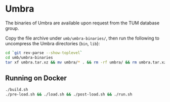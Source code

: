 # Umbra

The binaries of Umbra are available upon request from the TUM database group.

Copy the file archive under `umb/umbra-binaries/`, then run the following to uncompress the Umbra directories (`bin`, `lib`):

```bash
cd `git rev-parse --show-toplevel`
cd umb/umbra-binaries
tar xf umbra.tar.xz && mv umbra/* . && rm -rf umbra/ && rm umbra.tar.xz
```

## Running on Docker

```bash
./build.sh
./pre-load.sh && ./load.sh && ./post-load.sh && ./run.sh
```
